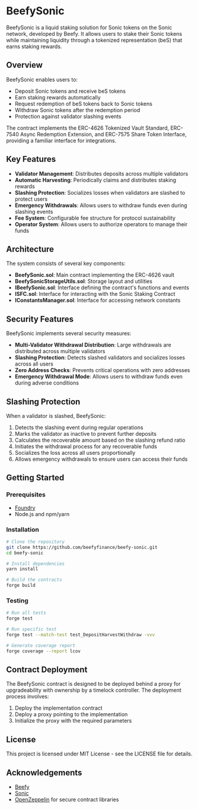 # BeefySonic

BeefySonic is a liquid staking solution for Sonic tokens on the Sonic network, developed by Beefy. It allows users to stake their Sonic tokens while maintaining liquidity through a tokenized representation (beS) that earns staking rewards.

## Overview

BeefySonic enables users to:
- Deposit Sonic tokens and receive beS tokens
- Earn staking rewards automatically
- Request redemption of beS tokens back to Sonic tokens
- Withdraw Sonic tokens after the redemption period
- Protection against validator slashing events

The contract implements the ERC-4626 Tokenized Vault Standard, ERC-7540 Async Redemption Extension, and ERC-7575 Share Token Interface, providing a familiar interface for integrations.

## Key Features

- **Validator Management**: Distributes deposits across multiple validators
- **Automatic Harvesting**: Periodically claims and distributes staking rewards
- **Slashing Protection**: Socializes losses when validators are slashed to protect users
- **Emergency Withdrawals**: Allows users to withdraw funds even during slashing events
- **Fee System**: Configurable fee structure for protocol sustainability
- **Operator System**: Allows users to authorize operators to manage their funds

## Architecture

The system consists of several key components:

- **BeefySonic.sol**: Main contract implementing the ERC-4626 vault
- **BeefySonicStorageUtils.sol**: Storage layout and utilities
- **IBeefySonic.sol**: Interface defining the contract's functions and events
- **ISFC.sol**: Interface for interacting with the Sonic Staking Contract
- **IConstantsManager.sol**: Interface for accessing network constants

## Security Features

BeefySonic implements several security measures:

- **Multi-Validator Withdrawal Distribution**: Large withdrawals are distributed across multiple validators
- **Slashing Protection**: Detects slashed validators and socializes losses across all users
- **Zero Address Checks**: Prevents critical operations with zero addresses
- **Emergency Withdrawal Mode**: Allows users to withdraw funds even during adverse conditions

## Slashing Protection

When a validator is slashed, BeefySonic:
1. Detects the slashing event during regular operations
2. Marks the validator as inactive to prevent further deposits
3. Calculates the recoverable amount based on the slashing refund ratio
4. Initiates the withdrawal process for any recoverable funds
5. Socializes the loss across all users proportionally
6. Allows emergency withdrawals to ensure users can access their funds

## Getting Started

### Prerequisites

- [Foundry](https://book.getfoundry.sh/getting-started/installation)
- Node.js and npm/yarn

### Installation

```bash
# Clone the repository
git clone https://github.com/beefyfinance/beefy-sonic.git
cd beefy-sonic

# Install dependencies
yarn install

# Build the contracts
forge build
```

### Testing

```bash
# Run all tests
forge test

# Run specific test
forge test --match-test test_DepositHarvestWithdraw -vvv

# Generate coverage report
forge coverage --report lcov
```

## Contract Deployment

The BeefySonic contract is designed to be deployed behind a proxy for upgradeability with ownership by a timelock controller. The deployment process involves:

1. Deploy the implementation contract
2. Deploy a proxy pointing to the implementation
3. Initialize the proxy with the required parameters

## License

This project is licensed under MIT License - see the LICENSE file for details.

## Acknowledgements

- [Beefy](https://beefy.com)
- [Sonic](https://soniclabs.com)
- [OpenZeppelin](https://openzeppelin.com) for secure contract libraries
